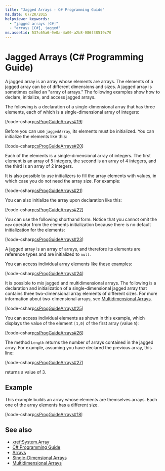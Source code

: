 ```yaml
---
title: "Jagged Arrays - C# Programming Guide"
ms.date: 07/20/2015
helpviewer_keywords: 
  - "jagged arrays [C#]"
  - "arrays [C#], jagged"
ms.assetid: 537c65a6-0e0a-4a00-a2b8-086f38519c70
---
```

# Jagged Arrays (C# Programming Guide)

A jagged array is an array whose elements are arrays. The elements of a jagged array can be of different dimensions and sizes. A jagged array is sometimes called an "array of arrays." The following examples show how to declare, initialize, and access jagged arrays.  
  
 The following is a declaration of a single-dimensional array that has three elements, each of which is a single-dimensional array of integers:  
  
 [!code-csharp[csProgGuideArrays#19](~/samples/snippets/csharp/VS_Snippets_VBCSharp/csProgGuideArrays/CS/Arrays.cs#19)]  
  
 Before you can use `jaggedArray`, its elements must be initialized. You can initialize the elements like this:  
  
 [!code-csharp[csProgGuideArrays#20](~/samples/snippets/csharp/VS_Snippets_VBCSharp/csProgGuideArrays/CS/Arrays.cs#20)]  
  
 Each of the elements is a single-dimensional array of integers. The first element is an array of 5 integers, the second is an array of 4 integers, and the third is an array of 2 integers.  
  
 It is also possible to use initializers to fill the array elements with values, in which case you do not need the array size. For example:  
  
 [!code-csharp[csProgGuideArrays#21](~/samples/snippets/csharp/VS_Snippets_VBCSharp/csProgGuideArrays/CS/Arrays.cs#21)]  
  
 You can also initialize the array upon declaration like this:  
  
 [!code-csharp[csProgGuideArrays#22](~/samples/snippets/csharp/VS_Snippets_VBCSharp/csProgGuideArrays/CS/Arrays.cs#22)]  
  
 You can use the following shorthand form. Notice that you cannot omit the `new` operator from the elements initialization because there is no default initialization for the elements:  
  
 [!code-csharp[csProgGuideArrays#23](~/samples/snippets/csharp/VS_Snippets_VBCSharp/csProgGuideArrays/CS/Arrays.cs#23)]  
  
 A jagged array is an array of arrays, and therefore its elements are reference types and are initialized to `null`.  
  
 You can access individual array elements like these examples:  
  
 [!code-csharp[csProgGuideArrays#24](~/samples/snippets/csharp/VS_Snippets_VBCSharp/csProgGuideArrays/CS/Arrays.cs#24)]  
  
 It is possible to mix jagged and multidimensional arrays. The following is a declaration and initialization of a single-dimensional jagged array that contains three two-dimensional array elements of different sizes. For more information about two-dimensional arrays, see [Multidimensional Arrays](./multidimensional-arrays.md).  
  
 [!code-csharp[csProgGuideArrays#25](~/samples/snippets/csharp/VS_Snippets_VBCSharp/csProgGuideArrays/CS/Arrays.cs#25)]  
  
 You can access individual elements as shown in this example, which displays the value of the element `[1,0]` of the first array (value `5`):  
  
 [!code-csharp[csProgGuideArrays#26](~/samples/snippets/csharp/VS_Snippets_VBCSharp/csProgGuideArrays/CS/Arrays.cs#26)]  
  
 The method `Length` returns the number of arrays contained in the jagged array. For example, assuming you have declared the previous array, this line:  
  
 [!code-csharp[csProgGuideArrays#27](~/samples/snippets/csharp/VS_Snippets_VBCSharp/csProgGuideArrays/CS/Arrays.cs#27)]  
  
 returns a value of 3.  
  
## Example

 This example builds an array whose elements are themselves arrays. Each one of the array elements has a different size.  
  
 [!code-csharp[csProgGuideArrays#18](~/samples/snippets/csharp/VS_Snippets_VBCSharp/csProgGuideArrays/CS/Arrays.cs#18)]  
  
## See also

- <xref:System.Array>
- [C# Programming Guide](../index.md)
- [Arrays](./index.md)
- [Single-Dimensional Arrays](./single-dimensional-arrays.md)
- [Multidimensional Arrays](./multidimensional-arrays.md)

